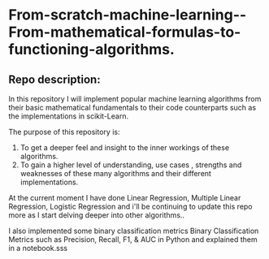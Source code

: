 # From-scratch-machine-learning--From-mathematical-formulas-to-functioning-algorithms.

## Repo description: 

In this repository I will implement popular machine learning algorithms from their basic mathematical fundamentals to their code counterparts such as the implementations in scikit-Learn.

The purpose of this repository is:

1. To get a deeper feel and insight to the inner workings of these algorithms.
2. To gain a higher level of understanding, use cases , strengths and weaknesses of these many algorithms and their different implementations.

At the current moment I have done Linear Regression, Multiple Linear Regression, Logistic Regression and i'll be continuing to update this repo more as I start delving deeper into other algorithms..

I also implemented some binary classification metrics Binary Classification Metrics such as Precision, Recall, F1, & AUC in Python and explained them in a notebook.sss
